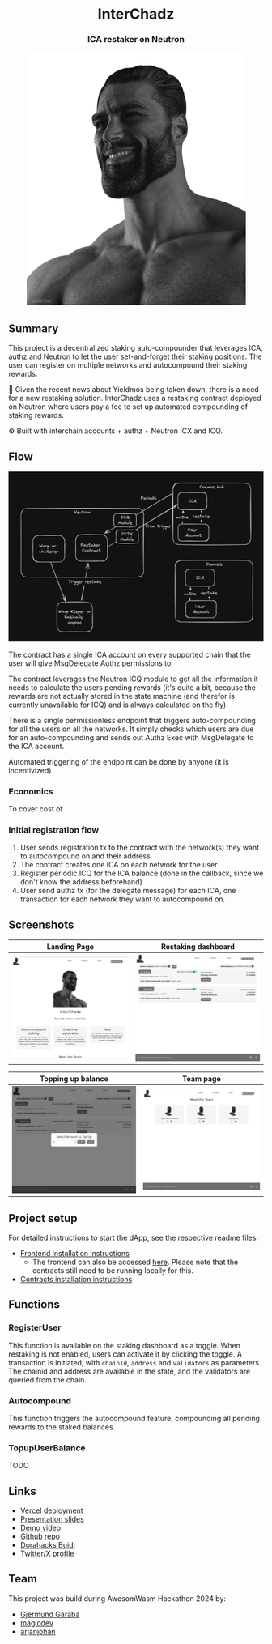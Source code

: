 <div align="center">
  <h1 align="center">InterChadz</h1>
  <h3>ICA restaker on Neutron</h3>
  
![logo](logo.png)
</div>

## Summary

This project is a decentralized staking auto-compounder that leverages ICA, authz and Neutron to 
let the user set-and-forget their staking positions. The user can register on multiple networks
and autocompound their staking rewards.

💸 Given the recent news about Yieldmos being taken down, there is a need for a new restaking solution. InterChadz uses a restaking contract deployed on Neutron where users pay a fee to set up automated compounding of staking rewards.

⚙️ Built with interchain accounts + authz + Neutron ICX and ICQ.

## Flow

![flow](flow.png)

The contract has a single ICA account on every supported chain that the user will give MsgDelegate Authz permissions to.

The contract leverages the Neutron ICQ module to get all the information it needs to calculate the users pending rewards (it's quite a bit, because the rewards are not actually stored in the state machine (and therefor is currently unavailable for ICQ) and is always calculated on the fly).

There is a single permissionless endpoint that triggers auto-compounding for all the users on all the networks.
It simply checks which users are due for an auto-compounding and sends out Authz Exec with MsgDelegate to the ICA account.

Automated triggering of the endpoint can be done by anyone (it is incentivized)

### Economics

To cover cost of 

### Initial registration flow

1. User sends registration tx to the contract with the network(s) they want to autocompound on and their address
2. The contract creates one ICA on each network for the user
3. Register periodic ICQ for the ICA balance (done in the callback, since we don't know the address beforehand)
4. User send authz tx (for the delegate message) for each ICA, one transaction for each network they want to autocompound on.

## Screenshots

| Landing Page                     | Restaking dashboard              |
| -------------------------------- | -------------------------------- |
| ![Screenshot](screenshots/1.png) | ![Screenshot](screenshots/2.png) |

| Topping up balance               | Team page                        |
| -------------------------------- | -------------------------------- |
| ![Screenshot](screenshots/3.png) | ![Screenshot](screenshots/4.png) |

## Project setup

For detailed instructions to start the dApp, see the respective readme files:

- [Frontend installation instructions](https://github.com/InterChadz/awesomewasm-2024/blob/main/frontend/README-Vue.md)
  - The frontend can also be accessed [here](https://interchadz.vercel.app/). Please note that the contracts still need to be running locally for this.
- [Contracts installation instructions](https://github.com/InterChadz/awesomewasm-2024/blob/main/cosmwasm/README.md)

## Functions

### RegisterUser

This function is available on the staking dashboard as a toggle. When restaking is not enabled, users can activate it by clicking the toggle. A transaction is initiated, with `chainId`, `address` and `validators` as parameters. The chainid and address are available in the state, and the validators are queried from the chain.

### Autocompound

This function triggers the autocompound feature, compounding all pending rewards to the staked balances.

### TopupUserBalance

TODO

## Links

- [Vercel deployment](https://interchadz.vercel.app/)
- [Presentation slides](https://docs.google.com/presentation/d/1IYWVWDWnHKXnIZhBLLIKgeaYTuGvEGsnP0QN7qjfSZY/edit?usp=sharing)
- [Demo video]()
- [Github repo](https://github.com/InterChadz/awesomewasm-2024)
- [Dorahacks Buidl](https://dorahacks.io/buidl/12895)
- [Twitter/X profile](https://x.com/TheInterChadz)

## Team

This project was build during AwesomWasm Hackathon 2024 by:

- [Gjermund Garaba](https://x.com/GjermundGaraba)
- [magiodev](https://x.com/magiodev)
- [arjanjohan](https://x.com/arjanjohan/)
